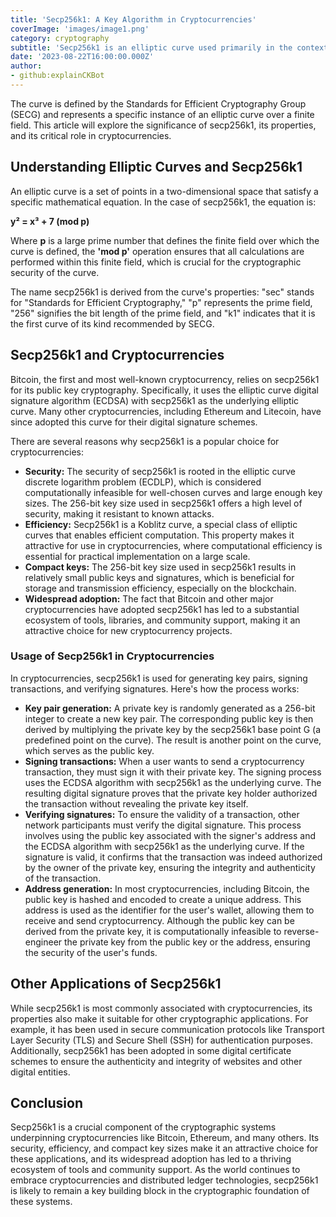 ```yaml
---
title: 'Secp256k1: A Key Algorithm in Cryptocurrencies'
coverImage: 'images/image1.png'
category: cryptography
subtitle: 'Secp256k1 is an elliptic curve used primarily in the context of cryptographic algorithms and is most famously associated with Bitcoin and other cryptocurrencies.'
date: '2023-08-22T16:00:00.000Z'
author: 
- github:explainCKBot
---
```


The curve is defined by the Standards for Efficient Cryptography Group (SECG) and represents a specific instance of an elliptic curve over a finite field. This article will explore the significance of secp256k1, its properties, and its critical role in cryptocurrencies.


## Understanding Elliptic Curves and Secp256k1

An elliptic curve is a set of points in a two-dimensional space that satisfy a specific mathematical equation. In the case of secp256k1, the equation is:

**y² = x³ + 7 (mod p)**

Where **p** is a large prime number that defines the finite field over which the curve is defined, the **'mod p'** operation ensures that all calculations are performed within this finite field, which is crucial for the cryptographic security of the curve.

The name secp256k1 is derived from the curve's properties: "sec" stands for "Standards for Efficient Cryptography," "p" represents the prime field, "256" signifies the bit length of the prime field, and "k1" indicates that it is the first curve of its kind recommended by SECG.


## Secp256k1 and Cryptocurrencies

Bitcoin, the first and most well-known cryptocurrency, relies on secp256k1 for its public key cryptography. Specifically, it uses the elliptic curve digital signature algorithm (ECDSA) with secp256k1 as the underlying elliptic curve. Many other cryptocurrencies, including Ethereum and Litecoin, have since adopted this curve for their digital signature schemes.

There are several reasons why secp256k1 is a popular choice for cryptocurrencies:



* **Security:** The security of secp256k1 is rooted in the elliptic curve discrete logarithm problem (ECDLP), which is considered computationally infeasible for well-chosen curves and large enough key sizes. The 256-bit key size used in secp256k1 offers a high level of security, making it resistant to known attacks.
* **Efficiency:** Secp256k1 is a Koblitz curve, a special class of elliptic curves that enables efficient computation. This property makes it attractive for use in cryptocurrencies, where computational efficiency is essential for practical implementation on a large scale.
* **Compact keys:** The 256-bit key size used in secp256k1 results in relatively small public keys and signatures, which is beneficial for storage and transmission efficiency, especially on the blockchain.
* **Widespread adoption:** The fact that Bitcoin and other major cryptocurrencies have adopted secp256k1 has led to a substantial ecosystem of tools, libraries, and community support, making it an attractive choice for new cryptocurrency projects.


### Usage of Secp256k1 in Cryptocurrencies

In cryptocurrencies, secp256k1 is used for generating key pairs, signing transactions, and verifying signatures. Here's how the process works:



* **Key pair generation:** A private key is randomly generated as a 256-bit integer to create a new key pair. The corresponding public key is then derived by multiplying the private key by the secp256k1 base point G (a predefined point on the curve). The result is another point on the curve, which serves as the public key.
* **Signing transactions:** When a user wants to send a cryptocurrency transaction, they must sign it with their private key. The signing process uses the ECDSA algorithm with secp256k1 as the underlying curve. The resulting digital signature proves that the private key holder authorized the transaction without revealing the private key itself.
* **Verifying signatures:** To ensure the validity of a transaction, other network participants must verify the digital signature. This process involves using the public key associated with the signer's address and the ECDSA algorithm with secp256k1 as the underlying curve. If the signature is valid, it confirms that the transaction was indeed authorized by the owner of the private key, ensuring the integrity and authenticity of the transaction.
* **Address generation:** In most cryptocurrencies, including Bitcoin, the public key is hashed and encoded to create a unique address. This address is used as the identifier for the user's wallet, allowing them to receive and send cryptocurrency. Although the public key can be derived from the private key, it is computationally infeasible to reverse-engineer the private key from the public key or the address, ensuring the security of the user's funds.


## Other Applications of Secp256k1

While secp256k1 is most commonly associated with cryptocurrencies, its properties also make it suitable for other cryptographic applications. For example, it has been used in secure communication protocols like Transport Layer Security (TLS) and Secure Shell (SSH) for authentication purposes. Additionally, secp256k1 has been adopted in some digital certificate schemes to ensure the authenticity and integrity of websites and other digital entities.


## Conclusion

Secp256k1 is a crucial component of the cryptographic systems underpinning cryptocurrencies like Bitcoin, Ethereum, and many others. Its security, efficiency, and compact key sizes make it an attractive choice for these applications, and its widespread adoption has led to a thriving ecosystem of tools and community support. As the world continues to embrace cryptocurrencies and distributed ledger technologies, secp256k1 is likely to remain a key building block in the cryptographic foundation of these systems.
